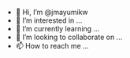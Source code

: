 - 👋 Hi, I’m @jmayumikw
- 👀 I’m interested in ...
- 🌱 I’m currently learning ...
- 💞️ I’m looking to collaborate on ...
- 📫 How to reach me ...

<!---
jmayumikw/jmayumikw is a ✨ special ✨ repository because its `README.md` (this file) appears on your GitHub profile.
You can click the Preview link to take a look at your changes.
--->
